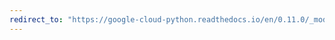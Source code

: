 ```yaml
---
redirect_to: "https://google-cloud-python.readthedocs.io/en/0.11.0/_modules/gcloud/bigtable/happybase/pool.html"
---
```

